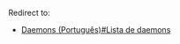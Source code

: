 Redirect to:

*   [Daemons (Português)#Lista de daemons](/index.php/Daemons_(Portugu%C3%AAs)#Lista_de_daemons "Daemons (Português)")